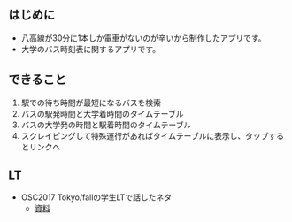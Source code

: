 ## はじめに

- 八高線が30分に1本しか電車がないのが辛いから制作したアプリです。
- 大学のバス時刻表に関するアプリです。

## できること

1. 駅での待ち時間が最短になるバスを検索
2. バスの駅発時間と大学着時間のタイムテーブル
3. バスの大学発の時間と駅着時間のタイムテーブル
4. スクレイピングして特殊運行があればタイムテーブルに表示し、タップするとリンクへ

## LT

- OSC2017 Tokyo/fallの学生LTで話したネタ
  - [資料](http://ryu955.hatenablog.com/entry/2017/09/11/143817) 

